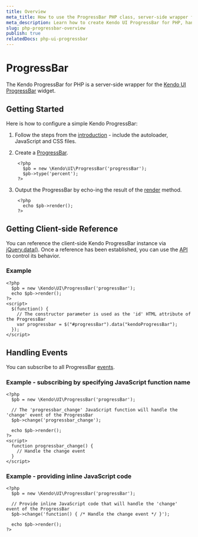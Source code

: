 ```yaml
---
title: Overview
meta_title: How to use the ProgressBar PHP class, server-side wrapper for Kendo UI ProgressBar widget
meta_description: Learn how to create Kendo UI ProgressBar for PHP, handle Kendo UI ProgressBar Events, access an existing ProgressBar.
slug: php-progressbar-overview
publish: true
relatedDocs: php-ui-progressbar
---
```


# ProgressBar

The Kendo ProgressBar for PHP is a server-side wrapper for the [Kendo UI ProgressBar](/kendo-ui/api/web/progressbar) widget.

## Getting Started

Here is how to configure a simple Kendo ProgressBar:

1. Follow the steps from the [introduction](/kendo-ui/getting-started/using-kendo-with/php/introduction) - include the autoloader, JavaScript and CSS files.
2. Create a [ProgressBar](/kendo-ui/api/wrappers/php/Kendo/UI/ProgressBar).

		<?php
		  $pb = new \Kendo\UI\ProgressBar('progressBar');
		  $pb->type('percent');
		?>

3. Output the ProgressBar by echo-ing the result of the [render](/kendo-ui/api/wrappers/php/Kendo/UI/Widget#render) method.

		<?php
          echo $pb->render();
        ?>

## Getting Client-side Reference

You can reference the client-side Kendo ProgressBar instance via [jQuery.data()](http://api.jquery.com/jQuery.data/).
Once a reference has been established, you can use the [API](/kendo-ui/api/web/progressbar#methods) to control its behavior.

### Example

	<?php
      $pb = new \Kendo\UI\ProgressBar('progressBar');
      echo $pb->render();
    ?>
    <script>
      $(function() {
        // The constructor parameter is used as the 'id' HTML attribute of the ProgressBar
        var progressbar = $("#progressBar").data("kendoProgressBar");
      });
    </script>

## Handling Events

You can subscribe to all ProgressBar [events](/kendo-ui/api/web/progressbar#events).

### Example - subscribing by specifying JavaScript function name

	<?php
      $pb = new \Kendo\UI\ProgressBar('progressBar');

      // The 'progressbar_change' JavaScript function will handle the 'change' event of the ProgressBar
      $pb->change('progressbar_change');

      echo $pb->render();
    ?>
    <script>
      function progressbar_change() {
        // Handle the change event
      }
    </script>

### Example - providing inline JavaScript code

	<?php
      $pb = new \Kendo\UI\ProgressBar('progressBar');

      // Provide inline JavaScript code that will handle the 'change' event of the ProgressBar
      $pb->change('function() { /* Handle the change event */ }');

      echo $pb->render();
    ?>
